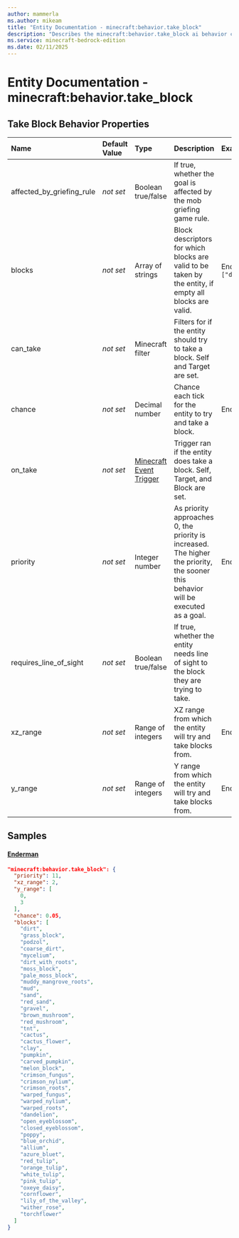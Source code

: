 ```yaml
---
author: mammerla
ms.author: mikeam
title: "Entity Documentation - minecraft:behavior.take_block"
description: "Describes the minecraft:behavior.take_block ai behavior component"
ms.service: minecraft-bedrock-edition
ms.date: 02/11/2025 
---
```


# Entity Documentation - minecraft:behavior.take_block


## Take Block Behavior Properties

|Name       |Default Value |Type |Description |Example Values |
|:----------|:-------------|:----|:-----------|:------------- |
| affected_by_griefing_rule | *not set* | Boolean true/false | If true, whether the goal is affected by the mob griefing game rule. |  | 
| blocks | *not set* | Array of strings | Block descriptors for which blocks are valid to be taken by the entity, if empty all blocks are valid. | Enderman: `["dirt","grass_block","podzol","coarse_dirt","mycelium","dirt_with_roots","moss_block","pale_moss_block","muddy_mangrove_roots","mud","sand","red_sand","gravel","brown_mushroom","red_mushroom","tnt","cactus","cactus_flower","clay","pumpkin","carved_pumpkin","melon_block","crimson_fungus","crimson_nylium","crimson_roots","warped_fungus","warped_nylium","warped_roots","dandelion","open_eyeblossom","closed_eyeblossom","poppy","blue_orchid","allium","azure_bluet","red_tulip","orange_tulip","white_tulip","pink_tulip","oxeye_daisy","cornflower","lily_of_the_valley","wither_rose","torchflower"]` | 
| can_take | *not set* | Minecraft filter | Filters for if the entity should try to take a block. Self and Target are set. |  | 
| chance | *not set* | Decimal number | Chance each tick for the entity to try and take a block. | Enderman: `0.05` | 
| on_take | *not set* | [Minecraft Event Trigger](../Definitions/NestedTables/triggers.md) | Trigger ran if the entity does take a block. Self, Target, and Block are set. |  | 
| priority | *not set* | Integer number | As priority approaches 0, the priority is increased. The higher the priority, the sooner this behavior will be executed as a goal. | Enderman: `11` | 
| requires_line_of_sight | *not set* | Boolean true/false | If true, whether the entity needs line of sight to the block they are trying to take. |  | 
| xz_range | *not set* | Range of integers | XZ range from which the entity will try and take blocks from. | Enderman: `2` | 
| y_range | *not set* | Range of integers | Y range from which the entity will try and take blocks from. | Enderman: `[0,3]` | 

## Samples

#### [Enderman](https://github.com/Mojang/bedrock-samples/tree/preview/behavior_pack/entities/enderman.json)


```json
"minecraft:behavior.take_block": {
  "priority": 11,
  "xz_range": 2,
  "y_range": [
    0,
    3
  ],
  "chance": 0.05,
  "blocks": [
    "dirt",
    "grass_block",
    "podzol",
    "coarse_dirt",
    "mycelium",
    "dirt_with_roots",
    "moss_block",
    "pale_moss_block",
    "muddy_mangrove_roots",
    "mud",
    "sand",
    "red_sand",
    "gravel",
    "brown_mushroom",
    "red_mushroom",
    "tnt",
    "cactus",
    "cactus_flower",
    "clay",
    "pumpkin",
    "carved_pumpkin",
    "melon_block",
    "crimson_fungus",
    "crimson_nylium",
    "crimson_roots",
    "warped_fungus",
    "warped_nylium",
    "warped_roots",
    "dandelion",
    "open_eyeblossom",
    "closed_eyeblossom",
    "poppy",
    "blue_orchid",
    "allium",
    "azure_bluet",
    "red_tulip",
    "orange_tulip",
    "white_tulip",
    "pink_tulip",
    "oxeye_daisy",
    "cornflower",
    "lily_of_the_valley",
    "wither_rose",
    "torchflower"
  ]
}
```
